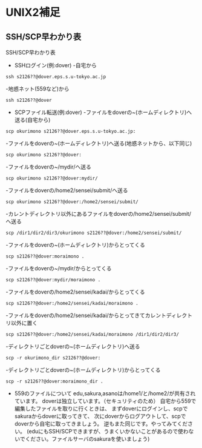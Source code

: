 # UNIX2補足
## SSH/SCP早わかり表
SSH/SCP早わかり表
- SSHログイン(例:dover)
-自宅から
```
ssh s2126??@dover.eps.s.u-tokyo.ac.jp
```
-地惑ネット(559など)から
```
ssh s2126??@dover
```
- SCPファイル転送(例:dover)
-ファイルをdoverの~(ホームディレクトリ)へ送る(自宅から)
```
scp okurimono s2126??@dover.eps.s.u-tokyo.ac.jp:
```
-ファイルをdoverの~(ホームディレクトリ)へ送る(地惑ネットから、以下同じ)
```
scp okurimono s2126??@dover:
```
-ファイルをdoverの~/mydir/へ送る
```
scp okurimono s2126??@dover:mydir/
```
-ファイルをdoverの/home2/sensei/submit/へ送る
```
scp okurimono s2126??@dover:/home2/sensei/submit/
```
-カレントディレクトリ以外にあるファイルをdoverの/home2/sensei/submit/へ送る
```
scp /dir1/dir2/dir3/okurimono s2126??@dover:/home2/sensei/submit/
```
-ファイルをdoverの~(ホームディレクトリ)からとってくる
```
scp s2126??@dover:moraimono .
```
-ファイルをdoverの~/mydir/からとってくる
```
scp s2126??@dover:mydir/moraimono .
```
-ファイルをdoverの/home2/sensei/kadai/からとってくる
```
scp s2126??@dover:/home2/sensei/kadai/moraimono .
```
-ファイルをdoverの/home2/sensei/kadai/からとってきてカレントディレクトリ以外に置く
```
scp s2126??@dover:/home2/sensei/kadai/moraimono /dir1/dir2/dir3/
```
-ディレクトリごとdoverの~(ホームディレクトリ)へ送る
```
scp -r okurimono_dir s2126??@dover:
```
-ディレクトリごとdoverの~(ホームディレクトリ)からとってくる
```
scp -r s2126??@dover:moraimono_dir .
```
- 559のファイルについて
edu,sakura,asanoは/home1/と/home2/が共有されています。
doverは独立しています。（セキュリティのため）
自宅から559で編集したファイルを取りに行くときは、
まずdoverにログインし、scpでsakuraからdoverに取ってきて、
次にdoverからログアウトして、scpでdoverから自宅に取ってきましょう。
逆もまた同じです。やってみてください。
(eduにもSSH/SCPできますが、うまくいかないことがあるので使わないでください。ファイルサーバのsakuraを使いましょう)
